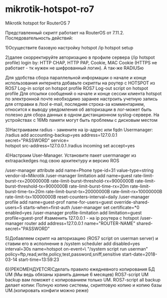 # mikrotik-hotspot-ro7
Mikrotik hotspot for RouterOS 7


Представленный скрипт работает на RouterOS от 7.11.2. Последовательность действий:

1)Осуществите базовую настройку hotspot
/ip hotspot setup

2)далее скорректируйте авторизацию в профиле сервера (/ip hotspot profile) login by: HTTP CHAP, HTTP PAP, Cookie, MAC Cookie (HTTPS не работает - тк нужен не шифрованный логин). А так-же RADIUSю

Для удобства сбора параллельной информации о начале и конце использования интернета добавьте скрипты на роутер с HOTSPOT из
ROS7 Log-in script on hotspot profile
ROS7 Log-out script on hotspot profile
Для отсылки сообщений о начале и конце сессии клиента hotspot по электронной почте необходимо заранее настроить учетную запись для отправки в /tool e-mail, последняя строка-за комментарием, относится к выводу уведомления об авторизации в лог-может быть полезно для сбора данных в одном дистанционном syslog-сервере.
На устройствах с 16Mb памяти могут быть проблемы с дисковым местом

3)Настраиваем radius - замените на ip-адрес или fqdn Usermanager:
/radius
add accounting-backup=yes address=127.0.0.1 secret="PASSWORD" service=\
    hotspot src-address=127.0.0.1
/radius incoming
set accept=yes

4)Настроим User-Manager.
Установите пакет usermanager из extrapackedges под свою архитектуру и версию ROS

/user-manager attribute
add name=Phone type-id=31 value-type=string vendor-id=Mikrotik
/user-manager limitation
add name=guest rate-limit-burst-rx=20000000B rate-limit-burst-threshold-rx=9000000B rate-limit-burst-threshold-tx=9000000B rate-limit-burst-time-rx=20m rate-limit-burst-time-tx=20m rate-limit-burst-tx=20000000B rate-limit-rx=10000000B rate-limit-tx=10000000B reset-counters-interval=daily
/user-manager profile
add name=guest-prof name-for-users=guest override-shared-users=5 starts-when=first-auth
/user-manager
set certificate=*0 enabled=yes
/user-manager profile-limitation
add limitation=guest profile=guest-prof
#заменить 127.0.0.1 - на ip роутера с hotspot
/user-manager router
add address=127.0.0.1 name="ROUTER-NAME" shared-secret="PASSWORD"

5)Добавляем скрипт на авторизацию (ROS7 script on userman server) и ставим его в исполнение в 
/system scheduler add disabled=yes interval=30s name=hotspot on-event=\ "/system script run userman" policy=ftp,read,write,policy,test,password,sniff,sensitive start-date=2018-03-14 start-time=13:59:23

6)(РЕКОМЕНДУЕТСЯ)Сделать правило ежедневного копирования БД UM (Мы ведь обязаны хранить данные 6 месяцев)
ROS7-script UM backup вам поможет с копированием только UM.
ROS7-script all backup делает копии: Полную копию системы, скриптовую копию и копию базы UM.(копировать конфиги можно реже)
